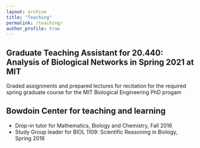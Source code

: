 ```yaml
---
layout: archive
title: "Teaching"
permalink: /teaching/
author_profile: true
---
```


## Graduate Teaching Assistant for 20.440: Analysis of Biological Networks in Spring 2021 at MIT

Graded assignments and prepared lectures for recitation for the required spring graduate course for the MIT Biological Engineering PhD progam

## Bowdoin Center for teaching and learning
* Drop-in tutor for Mathematics, Biology and Chemistry, Fall 2016
* Study Group leader for BIOL 1109: Scientific Reasoning in Biology, Spring 2016
